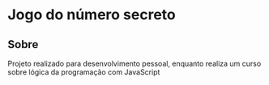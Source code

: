 <h1>Jogo do número secreto</h1>
<h2>Sobre</h2>
<p>Projeto realizado para desenvolvimento pessoal, enquanto realiza um curso sobre lógica da programação com JavaScript</p>
